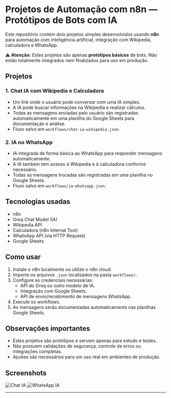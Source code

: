 # Projetos de Automação com n8n — Protótipos de Bots com IA

Este repositório contém dois projetos simples desenvolvidos usando **n8n** para automação com inteligência artificial, integração com Wikipedia, calculadora e WhatsApp.

⚠️ **Atenção:** Estes projetos são apenas **protótipos básicos** de bots. Não estão totalmente integrados nem finalizados para uso em produção.

## Projetos

### 1. Chat IA com Wikipedia e Calculadora
- Um link onde o usuário pode conversar com uma IA simples.
- A IA pode buscar informações na Wikipedia e realizar cálculos.
- Todas as mensagens enviadas pelo usuário são registradas automaticamente em uma planilha do Google Sheets para documentação e análise.
- Fluxo salvo em `workflows/chat-ia-wikipedia.json`.

### 2. IA no WhatsApp
- IA integrada de forma básica ao WhatsApp para responder mensagens automaticamente.
- A IA também tem acesso à Wikipedia e à calculadora conforme necessário.
- Todas as mensagens trocadas são registradas em uma planilha no Google Sheets.
- Fluxo salvo em `workflows/ia-whatsapp.json`.

## Tecnologias usadas
- n8n
- Groq Chat Model (IA)
- Wikipedia API
- Calculadora (n8n Internal Tool)
- WhatsApp API (via HTTP Request)
- Google Sheets

## Como usar
1. Instale o n8n localmente ou utilize o n8n cloud.
2. Importe os arquivos `.json` localizados na pasta `workflows/`.
3. Configure as credenciais necessárias:
   - API do Groq ou outro modelo de IA.
   - Integração com Google Sheets.
   - API de envio/recebimento de mensagens WhatsApp.
4. Execute os workflows.
5. As mensagens serão documentadas automaticamente nas planilhas Google Sheets.

## Observações importantes
- Estes projetos são protótipos e servem apenas para estudo e testes.
- Não possuem validações de segurança, controle de erros ou integrações completas.
- Ajustes são necessários para um uso real em ambientes de produção.

## Screenshots
![Chat IA](./imagens/460de42a-b88d-456b-8773-a4cd9b017127.png)
![WhatsApp IA](./imagens/9ae24400-47db-47b0-b163-3709cbaf9e64.png)

---
